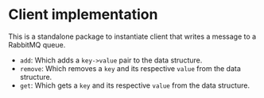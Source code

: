 # Client implementation
This is a standalone package to instantiate client that writes a message to a RabbitMQ queue.

- `add`: Which adds a `key->value` pair to the data structure.
- `remove`: Which removes a `key` and its respective `value` from the data structure.
- `get`: Which gets a `key` and its respective `value` from the data structure.
